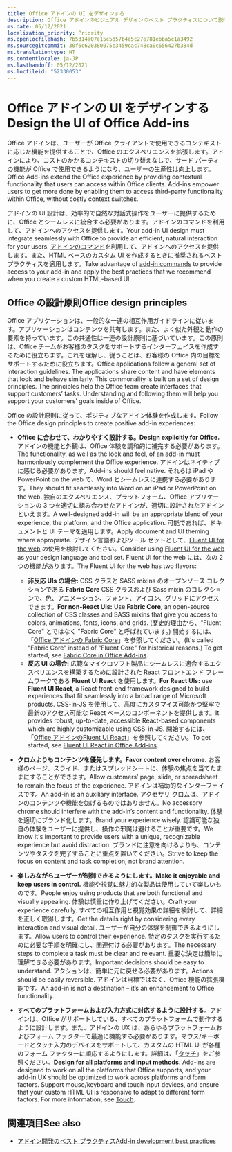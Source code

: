 ```yaml
---
title: Office アドインの UI をデザインする
description: Office アドインのビジュアル デザインのベスト プラクティスについて説明します。
ms.date: 05/12/2021
localization_priority: Priority
ms.openlocfilehash: 7b5314a07e15c5d57b4e5c27e781ebba5c1a3492
ms.sourcegitcommit: 30f6c620380075e3459cac748ca0c656427b384d
ms.translationtype: HT
ms.contentlocale: ja-JP
ms.lasthandoff: 05/12/2021
ms.locfileid: "52330053"
---
```

# <a name="design-the-ui-of-office-add-ins"></a><span data-ttu-id="675f5-103">Office アドインの UI をデザインする</span><span class="sxs-lookup"><span data-stu-id="675f5-103">Design the UI of Office Add-ins</span></span>

<span data-ttu-id="675f5-p101">Office アドインは、ユーザーが Office クライアントで使用できるコンテキストに応じた機能を提供することで、Office のエクスペリエンスを拡張します。アドインにより、コストのかかるコンテキストの切り替えなしで、サード パーティの機能が Office で使用できるようになり、ユーザーの生産性は向上します。</span><span class="sxs-lookup"><span data-stu-id="675f5-p101">Office Add-ins extend the Office experience by providing contextual functionality that users can access within Office clients. Add-ins empower users to get more done by enabling them to access third-party functionality within Office, without costly context switches.</span></span>

<span data-ttu-id="675f5-106">アドインの UI 設計は、効率的で自然な対話式操作をユーザーに提供するために、Office とシームレスに統合する必要があります。アドインのコマンドを利用して、アドインへのアクセスを提供します。</span><span class="sxs-lookup"><span data-stu-id="675f5-106">Your add-in UI design must integrate seamlessly with Office to provide an efficient, natural interaction for your users.</span></span> <span data-ttu-id="675f5-107">[アドインのコマンド](add-in-commands.md)を利用して、アドインへのアクセスを提供します。また、HTML ベースのカスタム UI を作成するときに推奨されるベスト プラクティスを適用します。</span><span class="sxs-lookup"><span data-stu-id="675f5-107">Take advantage of [add-in commands](add-in-commands.md) to provide access to your add-in and apply the best practices that we recommend when you create a custom HTML-based UI.</span></span>

## <a name="office-design-principles"></a><span data-ttu-id="675f5-108">Office の設計原則</span><span class="sxs-lookup"><span data-stu-id="675f5-108">Office design principles</span></span>

<span data-ttu-id="675f5-p103">Office アプリケーションは、一般的な一連の相互作用ガイドラインに従います。アプリケーションはコンテンツを共有します。また、よく似た外観と動作の要素を持っています。この共通性は一連の設計原則に基づいています。この原則は、Office チームがお客様のタスクをサポートするインターフェイスを作成するために役立ちます。これを理解し、従うことは、お客様の Office 内の目標をサポートするために役立ちます。</span><span class="sxs-lookup"><span data-stu-id="675f5-p103">Office applications follow a general set of interaction guidelines. The applications share content and have elements that look and behave similarly. This commonality is built on a set of design principles. The principles help the Office team create interfaces that support customers’ tasks. Understanding and following them will help you support your customers’ goals inside of Office.</span></span>

<span data-ttu-id="675f5-114">Office の設計原則に従って、ポジティブなアドイン体験を作成します。</span><span class="sxs-lookup"><span data-stu-id="675f5-114">Follow the Office design principles to create positive add-in experiences:</span></span>

- <span data-ttu-id="675f5-115">**Office に合わせて、わかりやすく設計する。**</span><span class="sxs-lookup"><span data-stu-id="675f5-115">**Design explicitly for Office.**</span></span> <span data-ttu-id="675f5-116">アドインの機能と外観は、Office 体験を調和的に補完する必要があります。</span><span class="sxs-lookup"><span data-stu-id="675f5-116">The functionality, as well as the look and feel, of an add-in must harmoniously complement the Office experience.</span></span> <span data-ttu-id="675f5-117">アドインはネイティブに感じる必要があります。</span><span class="sxs-lookup"><span data-stu-id="675f5-117">Add-ins should feel native.</span></span> <span data-ttu-id="675f5-118">それらは iPad や PowerPoint on the web で、Word とシームレスに連携する必要があります。</span><span class="sxs-lookup"><span data-stu-id="675f5-118">They should fit seamlessly into Word on an iPad or PowerPoint on the web.</span></span> <span data-ttu-id="675f5-119">独自のエクスペリエンス、プラットフォーム、Office アプリケーションの 3 つを適切に組み合わせたアドインが、適切に設計されたアドインといえます。</span><span class="sxs-lookup"><span data-stu-id="675f5-119">A well-designed add-in will be an appropriate blend of your experience, the platform, and the Office application.</span></span> <span data-ttu-id="675f5-120">可能であれば、ドキュメントと UI テーマを適用します。</span><span class="sxs-lookup"><span data-stu-id="675f5-120">Apply document and UI theming where appropriate.</span></span> <span data-ttu-id="675f5-121">デザイン言語およびツール セットとして、[Fluent UI for the web](https://developer.microsoft.com/fluentui#/get-started/web) の使用を検討してください。</span><span class="sxs-lookup"><span data-stu-id="675f5-121">Consider using [Fluent UI for the web](https://developer.microsoft.com/fluentui#/get-started/web) as your design language and tool set.</span></span> <span data-ttu-id="675f5-122">Fluent UI for the web には、次の 2 つの機能があります。</span><span class="sxs-lookup"><span data-stu-id="675f5-122">The Fluent UI for the web has two flavors:</span></span>

  - <span data-ttu-id="675f5-123">**非反応 UIs の場合:** CSS クラスと SASS mixins のオープンソース コレクションである **Fabric Core** CSS クラスおよび Sass mixin のコレクションで、色、アニメーション、フォント、アイコン、グリッドにアクセスできます。</span><span class="sxs-lookup"><span data-stu-id="675f5-123">**For non-React UIs:** Use **Fabric Core**, an open-source collection of CSS classes and SASS mixins that give you access to colors, animations, fonts, icons, and grids.</span></span> <span data-ttu-id="675f5-124">(歴史的理由から、"Fluent Core" とではなく "Fabric Core" と呼ばれています。) 開始するには、「[Office アドインの Fabric Core](fabric-core.md)」を参照してください。</span><span class="sxs-lookup"><span data-stu-id="675f5-124">(It's called "Fabric Core" instead of "Fluent Core" for historical reasons.) To get started, see [Fabric Core in Office Add-ins](fabric-core.md).</span></span>
  - <span data-ttu-id="675f5-125">**反応 UI の場合:** 広範なマイクロソフト製品にシームレスに適合するエクスペリエンスを構築するために設計された React フロントエンド フレームワークである **Fluent UI React** を使用します。</span><span class="sxs-lookup"><span data-stu-id="675f5-125">**For React UIs:** use **Fluent UI React**, a React front-end framework designed to build experiences that fit seamlessly into a broad range of Microsoft products.</span></span> <span data-ttu-id="675f5-126">CSS-in-JS を使用して、高度にカスタマイズ可能かつ堅牢で最新のアクセス可能な React ベースのコンポーネントを提供します。</span><span class="sxs-lookup"><span data-stu-id="675f5-126">It provides robust, up-to-date, accessible React-based components which are highly customizable using CSS-in-JS.</span></span> <span data-ttu-id="675f5-127">開始するには、「[Office アドインのFluent UI React](using-office-ui-fabric-react.md)」を参照してください。</span><span class="sxs-lookup"><span data-stu-id="675f5-127">To get started, see [Fluent UI React in Office Add-ins](using-office-ui-fabric-react.md).</span></span>

- <span data-ttu-id="675f5-128">**クロムよりもコンテンツを優先します。**</span><span class="sxs-lookup"><span data-stu-id="675f5-128">**Favor content over chrome.**</span></span> <span data-ttu-id="675f5-129">お客様のページ、スライド、またはスプレッドシートに、体験の焦点を当てたままにすることができます。</span><span class="sxs-lookup"><span data-stu-id="675f5-129">Allow customers’ page, slide, or spreadsheet to remain the focus of the experience.</span></span> <span data-ttu-id="675f5-130">アドインは補助的なインターフェイスです。</span><span class="sxs-lookup"><span data-stu-id="675f5-130">An add-in is an auxiliary interface.</span></span> <span data-ttu-id="675f5-131">アクセサリ クロムは、アドインのコンテンツや機能を妨げるものではありません。</span><span class="sxs-lookup"><span data-stu-id="675f5-131">No accessory chrome should interfere with the add-in’s content and functionality.</span></span> <span data-ttu-id="675f5-132">体験を適切にブランド化します。</span><span class="sxs-lookup"><span data-stu-id="675f5-132">Brand your experience wisely.</span></span> <span data-ttu-id="675f5-133">認識可能な独自の体験をユーザーに提供し、操作の邪魔は避けることが重要です。</span><span class="sxs-lookup"><span data-stu-id="675f5-133">We know it's important to provide users with a unique, recognizable experience but avoid distraction.</span></span> <span data-ttu-id="675f5-134">ブランドに注意を向けるよりも、コンテンツやタスクを完了することに重点を置いてください。</span><span class="sxs-lookup"><span data-stu-id="675f5-134">Strive to keep the focus on content and task completion, not brand attention.</span></span>

- <span data-ttu-id="675f5-135">**楽しみながらユーザーが制御できるようにします。**</span><span class="sxs-lookup"><span data-stu-id="675f5-135">**Make it enjoyable and keep users in control.**</span></span> <span data-ttu-id="675f5-136">機能や視覚に魅力的な製品は使用していて楽しいものです。</span><span class="sxs-lookup"><span data-stu-id="675f5-136">People enjoy using products that are both functional and visually appealing.</span></span> <span data-ttu-id="675f5-137">体験は慎重に作り上げてください。</span><span class="sxs-lookup"><span data-stu-id="675f5-137">Craft your experience carefully.</span></span> <span data-ttu-id="675f5-138">すべての相互作用と視覚効果の詳細を検討して、詳細を正しく取得します。</span><span class="sxs-lookup"><span data-stu-id="675f5-138">Get the details right by considering every interaction and visual detail.</span></span> <span data-ttu-id="675f5-139">ユーザーが自分の体験を制御できるようにします。</span><span class="sxs-lookup"><span data-stu-id="675f5-139">Allow users to control their experience.</span></span> <span data-ttu-id="675f5-140">特定のタスクを実行するために必要な手順を明確にし、関連付ける必要があります。</span><span class="sxs-lookup"><span data-stu-id="675f5-140">The necessary steps to complete a task must be clear and relevant.</span></span> <span data-ttu-id="675f5-141">重要な決定は簡単に理解できる必要があります。</span><span class="sxs-lookup"><span data-stu-id="675f5-141">Important decisions should be easy to understand.</span></span> <span data-ttu-id="675f5-142">アクションは、簡単に元に戻せる必要があります。</span><span class="sxs-lookup"><span data-stu-id="675f5-142">Actions should be easily reversible.</span></span> <span data-ttu-id="675f5-143">アドインは目標ではなく、Office 機能の拡張機能です。</span><span class="sxs-lookup"><span data-stu-id="675f5-143">An add-in is not a destination – it’s an enhancement to Office functionality.</span></span>

- <span data-ttu-id="675f5-p109">**すべてのプラットフォームおよび入力方式に対応するように設計する**。アドインは、Office がサポートしている、すべてのプラットフォームで動作するように設計します。また、アドインの UX は、あらゆるプラットフォームおよびフォーム ファクターで最適に機能する必要があります。マウス/キーボードとタッチ入力のデバイスをサポートして、カスタムの HTML UI が各種のフォーム ファクターに順応するようにします。詳細は、「[タッチ](../concepts/add-in-development-best-practices.md#optimize-for-touch)」をご参照ください。</span><span class="sxs-lookup"><span data-stu-id="675f5-p109">**Design for all platforms and input methods**. Add-ins are designed to work on all the platforms that Office supports, and your add-in UX should be optimized to work across platforms and form factors. Support mouse/keyboard and touch input devices, and ensure that your custom HTML UI is responsive to adapt to different form factors. For more information, see [Touch](../concepts/add-in-development-best-practices.md#optimize-for-touch).</span></span> 

## <a name="see-also"></a><span data-ttu-id="675f5-148">関連項目</span><span class="sxs-lookup"><span data-stu-id="675f5-148">See also</span></span>

- [<span data-ttu-id="675f5-149">アドイン開発のベスト プラクティス</span><span class="sxs-lookup"><span data-stu-id="675f5-149">Add-in development best practices</span></span>](../concepts/add-in-development-best-practices.md)
